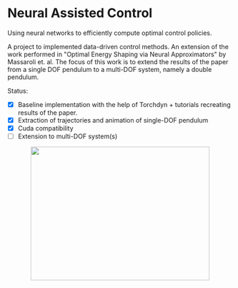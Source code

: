 # Neural Assisted Control
Using neural networks to efficiently compute optimal control policies.

A project to implemented data-driven control methods. An extension of the work performed in "Optimal Energy Shaping via Neural Approximators" by Massaroli et. al. The focus of this work is to extend the results of the paper from a single DOF pendulum to a multi-DOF system, namely a double pendulum.

Status:
- [x] Baseline implementation with the help of Torchdyn + tutorials recreating results of the paper.
- [x] Extraction of trajectories and animation of single-DOF pendulum
- [x] Cuda compatibility
- [ ] Extension to multi-DOF system(s)

<p align="center">
  <img src="https://github.com/kevin-troy/neural_optimal_control/blob/main/sandbox/swingup.gif" width="400" height="300" />
</p>

